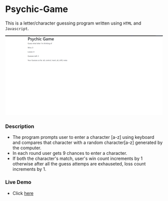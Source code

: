 # Psychic-Game
This is a letter/character guessing program written using `HTML` and `Javascript`.

![](assets/images/psychicgame.png)

### Description

* The program prompts user to enter a character [a-z] using keyboard and compares that character with a 
  random character[a-z] generated by the computer.
* In each round user gets 9 chances to enter a character.
* If both the character's match, user's win count increments by 1 otherwise after all the guess attemps are exhauseted, loss count increments by 1.

### Live Demo
- Click [here](https://rubbishspitfire.github.io/psychic-game/)
